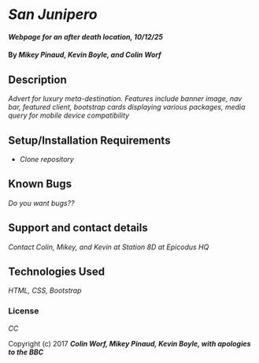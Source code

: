 # _San Junipero_

#### _Webpage for an after death location, 10/12/25_

#### By _**Mikey Pinaud, Kevin Boyle, and Colin Worf**_

## Description

_Advert for luxury meta-destination. Features include banner image, nav bar, featured client, bootstrap cards displaying various packages, media query for mobile device compatibility_

## Setup/Installation Requirements

* _Clone repository_

## Known Bugs

_Do you want bugs??_

## Support and contact details

_Contact Colin, Mikey, and Kevin at Station 8D at Epicodus HQ_

## Technologies Used

_HTML, CSS, Bootstrap_

### License

*CC*

Copyright (c) 2017 **_Colin Worf, Mikey Pinaud, Kevin Boyle, with apologies to the BBC_**
